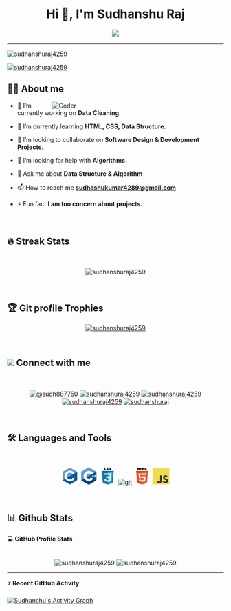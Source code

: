 <h1 align="center">Hi 👋, I'm Sudhanshu Raj</h1>
<p align="center">
  <a href="https://readme-typing-svg.herokuapp.com/demo/"><img src="https://readme-typing-svg.herokuapp.com?font=Merienda&weight=600&color=16D60DFF&size=25&duration=4000&pause=1000&center=true&vCenter=true&width=435&lines=Computer+Science+Student;Passionate+Software+Developer;Data+Science;From+Bihar%2C+India&center=true&width=500&height=50"></a>
</p>

----

<p align="left"> <img src="https://komarev.com/ghpvc/?username=sudhanshuraj4259&label=Profile%20views&color=0e75b6&style=flat" alt="sudhanshuraj4259" /> </p>
<p align="left"> <a href="https://twitter.com/sudh887750" target="blank"><img src="https://img.shields.io/twitter/follow/sudh887750?logo=twitter&style=for-the-badge" alt="sudhanshuraj4259" /></a> </p>

## :sassy_man:  About me
<p>
  <img align="right" alt="Coder" width="400" src="https://gist.github.com/MedRedha/fd8e2481bde2610c96b9aafde543879c/raw/88624e8d31c4295973dcb7c900dacf0edc0a6d99/coding.gif">
 </p>

- 🔭 I’m currently working on **Data Cleaning**

- 🌱 I’m currently learning **HTML, CSS, Data Structure.**

- 👯 I’m looking to collaborate on **Software Design & Development Projects.**

- 🤝 I’m looking for help with **Algorithms.**

- 💬 Ask me about **Data Structure & Algorithm**

- 📫 How to reach me **sudhashukumar4289@gmail.com**

- ⚡ Fun fact **I am too concern about projects.**

<br/>

## 🔥 Streak Stats
<br/>
<p align="center"><img align="center" src="https://github-readme-streak-stats.herokuapp.com/?user=sudhanshuraj4259&theme=algolia" alt="sudhanshuraj4259" /></p>
<br/>

## :trophy: Git profile Trophies
<p align="center"> <a href="https://github.com/ryo-ma/github-profile-trophy"><img src="https://github-profile-trophy.vercel.app/?username=sudhanshuraj4259&theme=algolia&margin-w=15&margin-h=5" alt="sudhanshuraj4259" /></a> </p>
<br/>

## <img src="https://media.giphy.com/media/iY8CRBdQXODJSCERIr/giphy.gif" width="30px"> Connect with me
<br/>
<p align="center">
<a href="https://twitter.com/@sudh887750" target="blank"><img align="center" src="https://raw.githubusercontent.com/rahuldkjain/github-profile-readme-generator/master/src/images/icons/Social/twitter.svg" alt="@sudh887750" height="30" width="40" /></a>
<a href="https://linkedin.com/in/www.linkedin.com/in/sudhanshu-raj-b2003b21b" target="blank"><img align="center" src="https://raw.githubusercontent.com/rahuldkjain/github-profile-readme-generator/master/src/images/icons/Social/linked-in-alt.svg" alt="sudhanshuraj4259" height="30" width="40" /></a>
<a href="https://instagram.com/sudhanshusingh725" target="blank"><img align="center" src="https://raw.githubusercontent.com/rahuldkjain/github-profile-readme-generator/master/src/images/icons/Social/instagram.svg" alt="sudhanshuraj4259" height="30" width="40" /></a>
<a href="https://www.leetcode.com/sudhanshuraj4259" target="blank"><img align="center" src="https://raw.githubusercontent.com/rahuldkjain/github-profile-readme-generator/master/src/images/icons/Social/leet-code.svg" alt="sudhanshuraj4259" height="30" width="40" /></a>
<a href="https://auth.geeksforgeeks.org/user/sudh887750" target="blank"><img align="center" src="https://raw.githubusercontent.com/rahuldkjain/github-profile-readme-generator/master/src/images/icons/Social/geeks-for-geeks.svg" alt="sudhanshuraj" height="30" width="40" /></a>
</p>
<br/>

## 🛠️ Languages and Tools
<br/>
<p align="center" margin-w=5> <a href="https://www.cprogramming.com/" target="_blank" rel="noreferrer"> <img src="https://raw.githubusercontent.com/devicons/devicon/master/icons/c/c-original.svg" alt="c" width="40" height="40"/> </a> <a href="https://www.w3schools.com/cpp/" target="_blank" rel="noreferrer"> <img src="https://raw.githubusercontent.com/devicons/devicon/master/icons/cplusplus/cplusplus-original.svg" alt="cplusplus" width="40" height="40"/> </a> <a href="https://www.w3schools.com/css/" target="_blank" rel="noreferrer"> <img src="https://raw.githubusercontent.com/devicons/devicon/master/icons/css3/css3-original-wordmark.svg" alt="css3" width="40" height="40"/> </a> <a href="https://git-scm.com/" target="_blank" rel="noreferrer"> <img src="https://www.vectorlogo.zone/logos/git-scm/git-scm-icon.svg" alt="git" width="40" height="40"/> </a> <a href="https://www.w3.org/html/" target="_blank" rel="noreferrer"> <img src="https://raw.githubusercontent.com/devicons/devicon/master/icons/html5/html5-original-wordmark.svg" alt="html5" width="40" height="40"/> </a> <a href="https://developer.mozilla.org/en-US/docs/Web/JavaScript" target="_blank" rel="noreferrer"> <img src="https://raw.githubusercontent.com/devicons/devicon/master/icons/javascript/javascript-original.svg" alt="javascript" width="40" height="40"/> </a></p>
<br/>

## 📊 Github Stats

  <summary><b>💻 GitHub Profile Stats</b></summary>
  <br/>
 <p align="center">
  
<img align="center" width="450" src="https://github-readme-stats.vercel.app/api?username=sudhanshuraj4259&show_icons=true&layout=compact&theme=algolia" alt="sudhanshuraj4259"/>

<img align="center" src="https://github-readme-stats.vercel.app/api/top-langs/?username=sudhanshuraj4259&show_icons=true&layout=compact&locale=en&theme=algolia" alt="sudhanshuraj4259" />
 </p>
 
----

<summary><b>⚡ Recent GitHub Activity</b></summary>
<br/>
   <a href="https://github.com/sudhanshuraj4259"><img alt="Sudhanshu's Activity Graph" src="https://github-readme-activity-graph.cyclic.app/graph?username=sudhanshuraj4259&custom_title=Sudhanshu's%20%20Graph&hide_border=true&theme=react-dark" /></a>
  <br/>

<br/>

